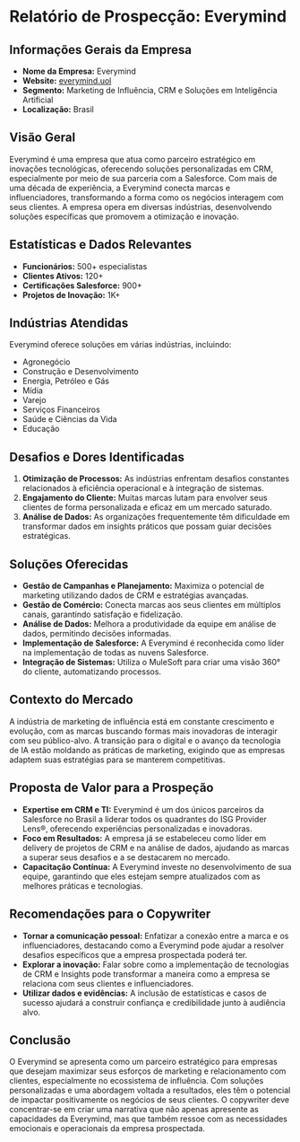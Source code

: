 # Relatório de Prospecção: Everymind

## Informações Gerais da Empresa
- **Nome da Empresa:** Everymind
- **Website:** [everymind.uol](http://www.everymind.uol)
- **Segmento:** Marketing de Influência, CRM e Soluções em Inteligência Artificial
- **Localização:** Brasil

## Visão Geral
Everymind é uma empresa que atua como parceiro estratégico em inovações tecnológicas, oferecendo soluções personalizadas em CRM, especialmente por meio de sua parceria com a Salesforce. Com mais de uma década de experiência, a Everymind conecta marcas e influenciadores, transformando a forma como os negócios interagem com seus clientes. A empresa opera em diversas indústrias, desenvolvendo soluções específicas que promovem a otimização e inovação.

## Estatísticas e Dados Relevantes
- **Funcionários:** 500+ especialistas
- **Clientes Ativos:** 120+ 
- **Certificações Salesforce:** 900+
- **Projetos de Inovação:** 1K+

## Indústrias Atendidas
Everymind oferece soluções em várias indústrias, incluindo:
- Agronegócio
- Construção e Desenvolvimento
- Energia, Petróleo e Gás
- Mídia
- Varejo
- Serviços Financeiros
- Saúde e Ciências da Vida
- Educação

## Desafios e Dores Identificadas
1. **Otimização de Processos:** As indústrias enfrentam desafios constantes relacionados à eficiência operacional e à integração de sistemas.
2. **Engajamento do Cliente:** Muitas marcas lutam para envolver seus clientes de forma personalizada e eficaz em um mercado saturado.
3. **Análise de Dados:** As organizações frequentemente têm dificuldade em transformar dados em insights práticos que possam guiar decisões estratégicas.

## Soluções Oferecidas
- **Gestão de Campanhas e Planejamento:** Maximiza o potencial de marketing utilizando dados de CRM e estratégias avançadas.
- **Gestão de Comércio:** Conecta marcas aos seus clientes em múltiplos canais, garantindo satisfação e fidelização.
- **Análise de Dados:** Melhora a produtividade da equipe em análise de dados, permitindo decisões informadas.
- **Implementação de Salesforce:** A Everymind é reconhecida como líder na implementação de todas as nuvens Salesforce.
- **Integração de Sistemas:** Utiliza o MuleSoft para criar uma visão 360° do cliente, automatizando processos.

## Contexto do Mercado
A indústria de marketing de influência está em constante crescimento e evolução, com as marcas buscando formas mais inovadoras de interagir com seu público-alvo. A transição para o digital e o avanço da tecnologia de IA estão moldando as práticas de marketing, exigindo que as empresas adaptem suas estratégias para se manterem competitivas.

## Proposta de Valor para a Prospeção
- **Expertise em CRM e TI:** Everymind é um dos únicos parceiros da Salesforce no Brasil a liderar todos os quadrantes do ISG Provider Lens®, oferecendo experiências personalizadas e inovadoras.
- **Foco em Resultados:** A empresa já se estabeleceu como líder em delivery de projetos de CRM e na análise de dados, ajudando as marcas a superar seus desafios e a se destacarem no mercado.
- **Capacitação Contínua:** A Everymind investe no desenvolvimento de sua equipe, garantindo que eles estejam sempre atualizados com as melhores práticas e tecnologias.

## Recomendações para o Copywriter
- **Tornar a comunicação pessoal:** Enfatizar a conexão entre a marca e os influenciadores, destacando como a Everymind pode ajudar a resolver desafios específicos que a empresa prospectada poderá ter.
- **Explorar a inovação:** Falar sobre como a implementação de tecnologias de CRM e Insights pode transformar a maneira como a empresa se relaciona com seus clientes e influenciadores.
- **Utilizar dados e evidências:** A inclusão de estatísticas e casos de sucesso ajudará a construir confiança e credibilidade junto à audiência alvo.

## Conclusão
O Everymind se apresenta como um parceiro estratégico para empresas que desejam maximizar seus esforços de marketing e relacionamento com clientes, especialmente no ecossistema de influência. Com soluções personalizadas e uma abordagem voltada a resultados, eles têm o potencial de impactar positivamente os negócios de seus clientes. O copywriter deve concentrar-se em criar uma narrativa que não apenas apresente as capacidades da Everymind, mas que também ressoe com as necessidades emocionais e operacionais da empresa prospectada.